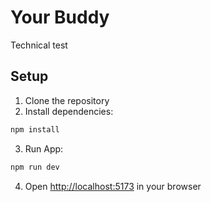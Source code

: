 # Your Buddy

Technical test

## Setup

1. Clone the repository
2. Install dependencies:
```bash
npm install
```

3. Run App:
```bash
npm run dev
```

4. Open [http://localhost:5173](http://localhost:5173) in your browser
